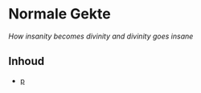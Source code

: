 # Normale Gekte
*How insanity becomes divinity and divinity goes insane*

## Inhoud
- [p](../stories/2025-08-14_p.md)
